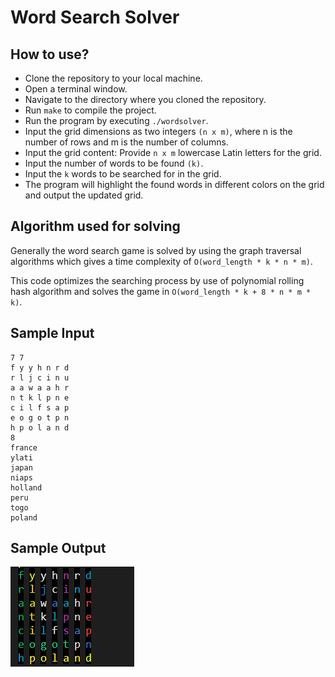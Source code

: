 # Word Search Solver
## How to use? 
- Clone the repository to your local machine.
- Open a terminal window.
- Navigate to the directory where you cloned the repository.
- Run `make` to compile the project.
- Run the program by executing `./wordsolver`.
- Input the grid dimensions as two integers `(n x m)`, where n is the number of rows and m is the number of columns.
- Input the grid content: Provide `n x m` lowercase Latin letters for the grid.
- Input the number of words to be found `(k)`.
- Input the `k` words to be searched for in the grid.
- The program will highlight the found words in different colors on the grid and output the updated grid.

## Algorithm used for solving

Generally the word search game is solved by using the graph traversal algorithms which gives a time complexity of `O(word_length * k * n * m)`. 

This code optimizes the searching process by use of polynomial rolling hash algorithm and solves the game in `O(word_length * k + 8 * n * m * k)`.

## Sample Input
```
7 7
f y y h n r d
r l j c i n u
a a w a a h r
n t k l p n e
c i l f s a p
e o g o t p n
h p o l a n d
8
france
ylati
japan
niaps
holland
peru
togo
poland

```

## Sample Output
![alt text](https://github.com/Rittin1/Word_Search-Solver/blob/main/output.png)
